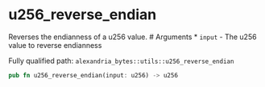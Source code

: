 # u256_reverse_endian

Reverses the endianness of a u256 value. # Arguments * `input` - The u256 value to reverse endianness

Fully qualified path: `alexandria_bytes::utils::u256_reverse_endian`

```rust
pub fn u256_reverse_endian(input: u256) -> u256
```

